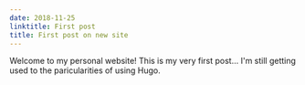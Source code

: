 ```yaml
---
date: 2018-11-25
linktitle: First post
title: First post on new site
---
```


Welcome to my personal website!  This is my very first post... I'm still getting used to the paricularities of using Hugo.